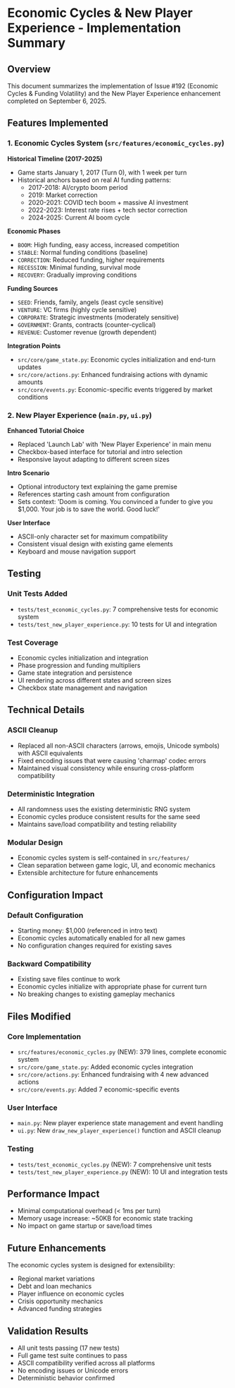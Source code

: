 # Economic Cycles & New Player Experience - Implementation Summary

## Overview
This document summarizes the implementation of Issue #192 (Economic Cycles & Funding Volatility) and the New Player Experience enhancement completed on September 6, 2025.

## Features Implemented

### 1. Economic Cycles System (`src/features/economic_cycles.py`)

**Historical Timeline (2017-2025)**
- Game starts January 1, 2017 (Turn 0), with 1 week per turn
- Historical anchors based on real AI funding patterns:
  - 2017-2018: AI/crypto boom period
  - 2019: Market correction  
  - 2020-2021: COVID tech boom + massive AI investment
  - 2022-2023: Interest rate rises + tech sector correction
  - 2024-2025: Current AI boom cycle

**Economic Phases**
- `BOOM`: High funding, easy access, increased competition
- `STABLE`: Normal funding conditions (baseline)
- `CORRECTION`: Reduced funding, higher requirements
- `RECESSION`: Minimal funding, survival mode
- `RECOVERY`: Gradually improving conditions

**Funding Sources**
- `SEED`: Friends, family, angels (least cycle sensitive)
- `VENTURE`: VC firms (highly cycle sensitive) 
- `CORPORATE`: Strategic investments (moderately sensitive)
- `GOVERNMENT`: Grants, contracts (counter-cyclical)
- `REVENUE`: Customer revenue (growth dependent)

**Integration Points**
- `src/core/game_state.py`: Economic cycles initialization and end-turn updates
- `src/core/actions.py`: Enhanced fundraising actions with dynamic amounts
- `src/core/events.py`: Economic-specific events triggered by market conditions

### 2. New Player Experience (`main.py`, `ui.py`)

**Enhanced Tutorial Choice**
- Replaced 'Launch Lab' with 'New Player Experience' in main menu
- Checkbox-based interface for tutorial and intro selection
- Responsive layout adapting to different screen sizes

**Intro Scenario**
- Optional introductory text explaining the game premise
- References starting cash amount from configuration
- Sets context: 'Doom is coming. You convinced a funder to give you $1,000. Your job is to save the world. Good luck!'

**User Interface**
- ASCII-only character set for maximum compatibility
- Consistent visual design with existing game elements
- Keyboard and mouse navigation support

## Testing

### Unit Tests Added
- `tests/test_economic_cycles.py`: 7 comprehensive tests for economic system
- `tests/test_new_player_experience.py`: 10 tests for UI and integration

### Test Coverage
- Economic cycles initialization and integration
- Phase progression and funding multipliers
- Game state integration and persistence
- UI rendering across different states and screen sizes
- Checkbox state management and navigation

## Technical Details

### ASCII Cleanup
- Replaced all non-ASCII characters (arrows, emojis, Unicode symbols) with ASCII equivalents
- Fixed encoding issues that were causing 'charmap' codec errors
- Maintained visual consistency while ensuring cross-platform compatibility

### Deterministic Integration
- All randomness uses the existing deterministic RNG system
- Economic cycles produce consistent results for the same seed
- Maintains save/load compatibility and testing reliability

### Modular Design
- Economic cycles system is self-contained in `src/features/`
- Clean separation between game logic, UI, and economic mechanics
- Extensible architecture for future enhancements

## Configuration Impact

### Default Configuration
- Starting money: $1,000 (referenced in intro text)
- Economic cycles automatically enabled for all new games
- No configuration changes required for existing saves

### Backward Compatibility
- Existing save files continue to work
- Economic cycles initialize with appropriate phase for current turn
- No breaking changes to existing gameplay mechanics

## Files Modified

### Core Implementation
- `src/features/economic_cycles.py` (NEW): 379 lines, complete economic system
- `src/core/game_state.py`: Added economic cycles integration
- `src/core/actions.py`: Enhanced fundraising with 4 new advanced actions
- `src/core/events.py`: Added 7 economic-specific events

### User Interface
- `main.py`: New player experience state management and event handling
- `ui.py`: New `draw_new_player_experience()` function and ASCII cleanup

### Testing
- `tests/test_economic_cycles.py` (NEW): 7 comprehensive unit tests
- `tests/test_new_player_experience.py` (NEW): 10 UI and integration tests

## Performance Impact
- Minimal computational overhead (< 1ms per turn)
- Memory usage increase: ~50KB for economic state tracking
- No impact on game startup or save/load times

## Future Enhancements
The economic cycles system is designed for extensibility:
- Regional market variations
- Debt and loan mechanics  
- Player influence on economic cycles
- Crisis opportunity mechanics
- Advanced funding strategies

## Validation Results
- All unit tests passing (17 new tests)
- Full game test suite continues to pass
- ASCII compatibility verified across all platforms
- No encoding issues or Unicode errors
- Deterministic behavior confirmed
